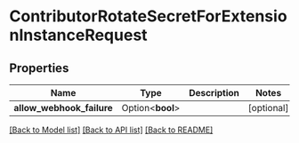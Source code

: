 # ContributorRotateSecretForExtensionInstanceRequest

## Properties

Name | Type | Description | Notes
------------ | ------------- | ------------- | -------------
**allow_webhook_failure** | Option<**bool**> |  | [optional]

[[Back to Model list]](../README.md#documentation-for-models) [[Back to API list]](../README.md#documentation-for-api-endpoints) [[Back to README]](../README.md)


